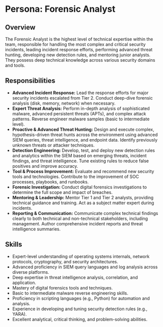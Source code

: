 # Persona: Forensic Analyst

## Overview

The Forensic Analyst is the highest level of technical expertise within the team, responsible for handling the most complex and critical security incidents, leading incident response efforts, performing advanced threat hunting, developing new detection rules, and mentoring junior analysts. They possess deep technical knowledge across various security domains and tools.

## Responsibilities

- **Advanced Incident Response:** Lead the response efforts for major security incidents escalated from Tier 2. Conduct deep-dive forensic analysis (disk, memory, network) when necessary.
- **Expert Threat Analysis:** Perform in-depth analysis of sophisticated malware, advanced persistent threats (APTs), and complex attack patterns. Reverse engineer malware samples (basic to intermediate level).
- **Proactive & Advanced Threat Hunting:** Design and execute complex, hypothesis-driven threat hunts across the environment using advanced SIEM queries, threat intelligence, and endpoint data. Identify previously unknown threats or attacker techniques.
- **Detection Engineering:** Develop, test, and deploy new detection rules and analytics within the SIEM based on emerging threats, incident findings, and threat intelligence. Tune existing rules to reduce false positives and improve accuracy.
- **Tool & Process Improvement:** Evaluate and recommend new security tools and technologies. Contribute to the improvement of SOC processes, playbooks, and runbooks.
- **Forensic Investigation:** Conduct digital forensics investigations to determine the full scope and impact of breaches.
- **Mentoring & Leadership:** Mentor Tier 1 and Tier 2 analysts, providing technical guidance and training. Act as a subject matter expert during incidents.
- **Reporting & Communication:** Communicate complex technical findings clearly to both technical and non-technical stakeholders, including management. Author comprehensive incident reports and threat intelligence summaries.

## Skills

- Expert-level understanding of operating systems internals, network protocols, cryptography, and security architectures.
- Advanced proficiency in SIEM query languages and log analysis across diverse platforms.
- Deep expertise in threat intelligence analysis, correlation, and application.
- Mastery of digital forensics tools and techniques.
- Basic to intermediate malware reverse engineering skills.
- Proficiency in scripting languages (e.g., Python) for automation and analysis.
- Experience in developing and tuning security detection rules (e.g., YARA).
- Excellent analytical, critical thinking, and problem-solving abilities.
